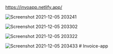 https://invoapp.netlify.app/


![Screenshot 2021-12-05 203241](https://user-images.githubusercontent.com/45871632/144765498-ec931c6f-2c2f-4cda-bcff-cf7e6f375b20.png)

![Screenshot 2021-12-05 203302](https://user-images.githubusercontent.com/45871632/144765504-923a67a9-746f-4e99-b7d7-46b008ce1bab.png)

![Screenshot 2021-12-05 203322](https://user-images.githubusercontent.com/45871632/144765507-0ed40c0b-70e9-4172-ac77-8dc4974f4e4b.png)

![Screenshot 2021-12-05 203433](https://user-images.githubusercontent.com/45871632/144765515-361b9e90-25f3-46e7-8e8b-7e053e779152.png)
#   I n v o i c e - a p p  
 